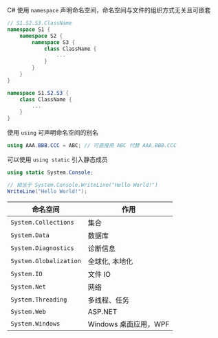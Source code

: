 C# 使用 `namespace` 声明命名空间，命名空间与文件的组织方式无关且可嵌套

```csharp
// S1.S2.S3.ClassName
namespace S1 {
    namespace S2 {
        namespace S3 {
            class ClassName {
                ...
            }
        }
    }
}

namespace S1.S2.S3 {
    class ClassName {
        ...
    }
}
```

使用 `using` 可声明命名空间的别名
   
```csharp
using AAA.BBB.CCC = ABC; // 可直接用 ABC 代替 AAA.BBB.CCC
```

可以使用 `using static` 引入静态成员
   
```csharp
using static System.Console;

// 相当于 System.Console.WriteLine("Hello World!")
WriteLine("Hello World!");    
```


| 命名空间                   | 作用               |
| ---------------------- | ---------------- |
| `System.Collections`   | 集合               |
| `System.Data`          | 数据库              |
| `System.Diagnostics`   | 诊断信息             |
| `System.Globalization` | 全球化, 本地化         |
| `System.IO`            | 文件 IO            |
| `System.Net`           | 网络               |
| `System.Threading`     | 多线程、任务           |
| `System.Web`           | ASP.NET          |
| `System.Windows`       | Windows 桌面应用，WPF |
